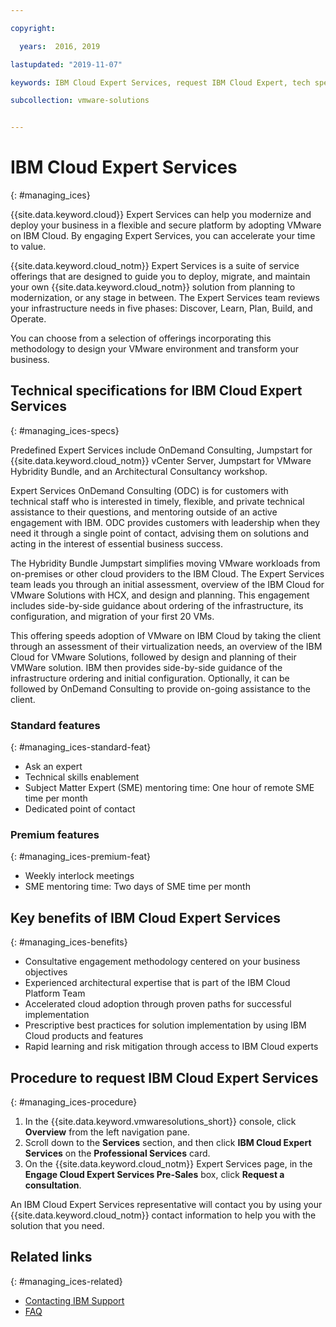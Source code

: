 ```yaml
---

copyright:

  years:  2016, 2019

lastupdated: "2019-11-07"

keywords: IBM Cloud Expert Services, request IBM Cloud Expert, tech specs Cloud Expert

subcollection: vmware-solutions


---
```


# IBM Cloud Expert Services
{: #managing_ices}

{{site.data.keyword.cloud}} Expert Services can help you modernize and deploy your business in a flexible and secure platform by adopting VMware on IBM Cloud. By engaging Expert Services, you can accelerate your time to value.

{{site.data.keyword.cloud_notm}} Expert Services is a suite of service offerings that are designed to guide you to deploy, migrate, and maintain your own {{site.data.keyword.cloud_notm}} solution from planning to modernization, or any stage in between. The Expert Services team reviews your infrastructure needs in five phases: Discover, Learn, Plan, Build, and Operate.

You can choose from a selection of offerings incorporating this methodology to design your VMware environment and transform your business.

## Technical specifications for IBM Cloud Expert Services
{: #managing_ices-specs}

Predefined Expert Services include OnDemand Consulting, Jumpstart for {{site.data.keyword.cloud_notm}} vCenter Server, Jumpstart for VMware Hybridity Bundle, and an Architectural Consultancy workshop.

Expert Services OnDemand Consulting (ODC) is for customers with technical staff who is interested in timely, flexible, and private  technical assistance to their questions, and mentoring outside of an active engagement with IBM. ODC provides customers with leadership when they need it through a single point of contact, advising them on solutions and acting in the interest of essential business success.

The Hybridity Bundle Jumpstart simplifies moving VMware workloads from on-premises or other cloud providers to the IBM Cloud. The Expert Services team leads you through an initial assessment, overview of the IBM Cloud for VMware Solutions with HCX, and design and planning. This engagement includes side-by-side guidance about ordering of the infrastructure, its configuration, and migration of your first 20 VMs.

This offering speeds adoption of VMware on IBM Cloud by taking the client through an assessment of their virtualization needs, an overview of the IBM Cloud for VMware Solutions, followed by design and planning of their VMWare solution. IBM then provides side-by-side guidance of the infrastructure ordering and initial configuration. Optionally, it can be followed by OnDemand Consulting to provide on-going assistance to the client.

### Standard features
{: #managing_ices-standard-feat}

* Ask an expert
* Technical skills enablement
* Subject Matter Expert (SME) mentoring time: One hour of remote SME time per month
* Dedicated point of contact

### Premium features
{: #managing_ices-premium-feat}

* Weekly interlock meetings
* SME mentoring time: Two days of SME time per month

## Key benefits of IBM Cloud Expert Services
{: #managing_ices-benefits}

* Consultative engagement methodology centered on your business objectives
* Experienced architectural expertise that is part of the IBM Cloud Platform Team
* Accelerated cloud adoption through proven paths for successful implementation
* Prescriptive best practices for solution implementation by using IBM Cloud products and features
* Rapid learning and risk mitigation through access to IBM Cloud experts

## Procedure to request IBM Cloud Expert Services
{: #managing_ices-procedure}

1. In the {{site.data.keyword.vmwaresolutions_short}} console, click **Overview** from the left navigation pane.
2. Scroll down to the **Services** section, and then click **IBM Cloud Expert Services** on the **Professional Services** card.
3. On the {{site.data.keyword.cloud_notm}} Expert Services page, in the **Engage Cloud Expert Services Pre-Sales** box, click **Request a consultation**.

  An IBM Cloud Expert Services representative will contact you by using your {{site.data.keyword.cloud_notm}} contact information to help you with the solution that you need.

## Related links
{: #managing_ices-related}

* [Contacting IBM Support](/docs/services/vmwaresolutions?topic=vmware-solutions-trbl_support)
* [FAQ](/docs/services/vmwaresolutions?topic=vmware-solutions-faq)
